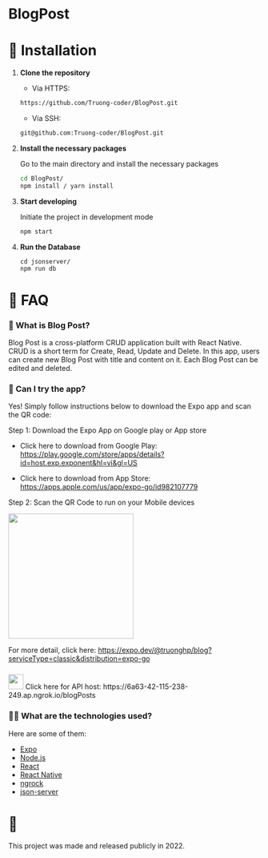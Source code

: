 # BlogPost




# :construction_worker: Installation

1. **Clone the repository**

   - Via HTTPS: 
   ```sh 
   https://github.com/Truong-coder/BlogPost.git
   ```

   - Via SSH: 
   ```sh 
   git@github.com:Truong-coder/BlogPost.git
   ```

2. **Install the necessary packages**

   Go to the main directory and install the necessary packages

   ```sh
   cd BlogPost/
   npm install / yarn install
   ```

3. **Start developing**

   Initiate the project in development mode

   ```sh
   npm start
   ```
4. **Run the Database**
   ```
   cd jsonserver/
   npm run db
   ```
# :postbox: FAQ

### 🙋‍ What is Blog Post?

Blog Post is a cross-platform CRUD application built with React Native. CRUD is a short term for Create, Read, Update and Delete. In this app, users can create new Blog Post with title and content on it. Each Blog Post can be edited and deleted.


### 📲 Can I try the app?

Yes! Simply follow instructions below to download the Expo app and scan the QR code:

Step 1: Download the Expo App on Google play or App store

  - Click here to download from Google Play: https://play.google.com/store/apps/details?id=host.exp.exponent&hl=vi&gl=US
  
  - Click here to download from App Store: https://apps.apple.com/us/app/expo-go/id982107779

Step 2: Scan the QR Code to run on your Mobile devices


<a>
<img src="https://user-images.githubusercontent.com/81181191/197712828-404768ec-3e79-43ab-9ec0-6669d36d0116.png" width="250" height="250"/>
</a>


For more detail, click here: https://expo.dev/@truonghp/blog?serviceType=classic&distribution=expo-go
### <a>
<img src="https://user-images.githubusercontent.com/81181191/198415258-2f621325-33d1-447d-acca-e10d158fbfb1.png" width="30" height="30"/>
</a> Click here for API host: https://6a63-42-115-238-249.ap.ngrok.io/blogPosts

### 👨‍🔬 What are the technologies used?

Here are some of them:

- [Expo](https://expo.io/)
- [Node.js](https://nodejs.org/en/)
- [React](https://pt-br.reactjs.org/)
- [React Native](https://reactnative.dev/)
- [ngrock](https://ngrok.com)
- [json-server](https://www.npmjs.com/package/json-server)

# :closed_book: 

This project was made and released publicly in 2022.

